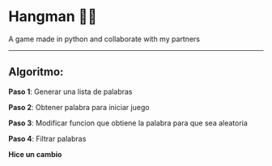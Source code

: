 # Hangman 🎂👩
A game made in python and collaborate with my partners 

---

## Algoritmo: 

**Paso 1**: Generar una lista de palabras

**Paso 2**: Obtener palabra para iniciar juego

**Paso 3**: Modificar funcion que obtiene la palabra para que sea aleatoria

**Paso 4**: Filtrar palabras

**Hice un cambio**

